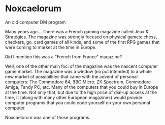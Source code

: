 # Noxcaelorum
An old computer DM program

Many years ago...
There was a French gaming magazine called Jeux & Strat&eacute;gies. The magazine was strongly focused on physical games: chess, checkers, go, card games of all kinds, and some of the first RPG games that were coming to market at the time in Europe.

Did I mention this was a "French from France" magazine?

Well, one of the other main foci of the magazine was the nascent computer game market. The magazine was a window (no put intended) to a whole new market of possibilities that came with the advent of personal computers: The Commodore 64, BBC Micro, ZX Spectrum, Commodore Amiga, Tandy PC, etc. Many of the computers that you could buy in Europe at the time. Not only that, but due to the high price of dial-up access at the time, it (along with many other European magazines) would provide computer programs that you could code yourself on your own personal computer.

Noxcaelorum was one of those programs.

